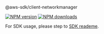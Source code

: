 @aws-sdk/client-networkmanager

[![NPM version](https://img.shields.io/npm/v/@aws-sdk/client-networkmanager/preview.svg)](https://www.npmjs.com/package/@aws-sdk/client-networkmanager)
[![NPM downloads](https://img.shields.io/npm/dm/@aws-sdk/client-networkmanager.svg)](https://www.npmjs.com/package/@aws-sdk/client-networkmanager)

For SDK usage, please step to [SDK reademe](https://github.com/aws/aws-sdk-js-v3).
